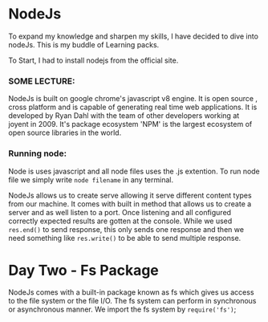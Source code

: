 # NodeJs
To expand my knowledge and sharpen my skills, I have decided to dive into nodeJs.  This is my buddle of Learning packs.

To Start, I had to install nodejs from the official site.

### SOME LECTURE:
NodeJs is built on google chrome's javascript v8 engine. It is open source , cross platform and is capable of generating real time web applications. It is developed by Ryan Dahl with the team of other developers working at joyent in 2009. It's package ecosystem 'NPM' is the largest ecosystem of open source libraries in the world.

### Running node:
Node is uses javascript and all node files uses the .js extention.
To run node file we simply write `node filename` in any terminal. 


NodeJs allows us to create serve allowing it serve different content types from our machine.
It comes with built in method that allows us to create a server and as well listen to a port. Once listening and all configured correctly expected results are gotten at the console.
While we used `res.end()` to send response, this only sends one response and then we need something like
`res.write()` to be able to send multiple response.

# Day Two - Fs Package
NodeJs comes with a built-in package known as fs which gives us access to the file system or the file I/O. The fs system can perform in synchronous or asynchronous manner.
We import the fs system by `require('fs')`;